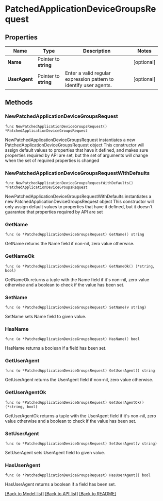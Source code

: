 # PatchedApplicationDeviceGroupsRequest

## Properties

Name | Type | Description | Notes
------------ | ------------- | ------------- | -------------
**Name** | Pointer to **string** |  | [optional] 
**UserAgent** | Pointer to **string** | Enter a valid regular expression pattern to identify user agents. | [optional] 

## Methods

### NewPatchedApplicationDeviceGroupsRequest

`func NewPatchedApplicationDeviceGroupsRequest() *PatchedApplicationDeviceGroupsRequest`

NewPatchedApplicationDeviceGroupsRequest instantiates a new PatchedApplicationDeviceGroupsRequest object
This constructor will assign default values to properties that have it defined,
and makes sure properties required by API are set, but the set of arguments
will change when the set of required properties is changed

### NewPatchedApplicationDeviceGroupsRequestWithDefaults

`func NewPatchedApplicationDeviceGroupsRequestWithDefaults() *PatchedApplicationDeviceGroupsRequest`

NewPatchedApplicationDeviceGroupsRequestWithDefaults instantiates a new PatchedApplicationDeviceGroupsRequest object
This constructor will only assign default values to properties that have it defined,
but it doesn't guarantee that properties required by API are set

### GetName

`func (o *PatchedApplicationDeviceGroupsRequest) GetName() string`

GetName returns the Name field if non-nil, zero value otherwise.

### GetNameOk

`func (o *PatchedApplicationDeviceGroupsRequest) GetNameOk() (*string, bool)`

GetNameOk returns a tuple with the Name field if it's non-nil, zero value otherwise
and a boolean to check if the value has been set.

### SetName

`func (o *PatchedApplicationDeviceGroupsRequest) SetName(v string)`

SetName sets Name field to given value.

### HasName

`func (o *PatchedApplicationDeviceGroupsRequest) HasName() bool`

HasName returns a boolean if a field has been set.

### GetUserAgent

`func (o *PatchedApplicationDeviceGroupsRequest) GetUserAgent() string`

GetUserAgent returns the UserAgent field if non-nil, zero value otherwise.

### GetUserAgentOk

`func (o *PatchedApplicationDeviceGroupsRequest) GetUserAgentOk() (*string, bool)`

GetUserAgentOk returns a tuple with the UserAgent field if it's non-nil, zero value otherwise
and a boolean to check if the value has been set.

### SetUserAgent

`func (o *PatchedApplicationDeviceGroupsRequest) SetUserAgent(v string)`

SetUserAgent sets UserAgent field to given value.

### HasUserAgent

`func (o *PatchedApplicationDeviceGroupsRequest) HasUserAgent() bool`

HasUserAgent returns a boolean if a field has been set.


[[Back to Model list]](../README.md#documentation-for-models) [[Back to API list]](../README.md#documentation-for-api-endpoints) [[Back to README]](../README.md)


